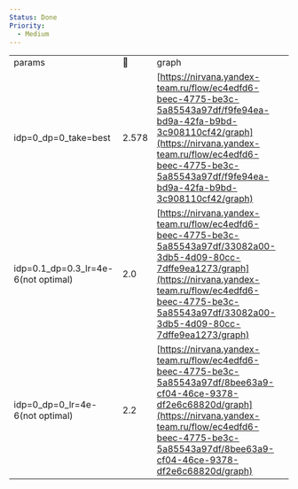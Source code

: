 ```yaml
---
Status: Done
Priority:
  - Medium
---
```

|   |   |   |
|---|---|---|
|params|🦜|graph|
|idp=0_dp=0_take=best|2.578|[https://nirvana.yandex-team.ru/flow/ec4edfd6-beec-4775-be3c-5a85543a97df/f9fe94ea-bd9a-42fa-b9bd-3c908110cf42/graph](https://nirvana.yandex-team.ru/flow/ec4edfd6-beec-4775-be3c-5a85543a97df/f9fe94ea-bd9a-42fa-b9bd-3c908110cf42/graph)|
|idp=0.1_dp=0.3_lr=4e-6(not optimal)|2.0|[https://nirvana.yandex-team.ru/flow/ec4edfd6-beec-4775-be3c-5a85543a97df/33082a00-3db5-4d09-80cc-7dffe9ea1273/graph](https://nirvana.yandex-team.ru/flow/ec4edfd6-beec-4775-be3c-5a85543a97df/33082a00-3db5-4d09-80cc-7dffe9ea1273/graph)|
|idp=0_dp=0_lr=4e-6(not optimal)|2.2|[https://nirvana.yandex-team.ru/flow/ec4edfd6-beec-4775-be3c-5a85543a97df/8bee63a9-cf04-46ce-9378-df2e6c68820d/graph](https://nirvana.yandex-team.ru/flow/ec4edfd6-beec-4775-be3c-5a85543a97df/8bee63a9-cf04-46ce-9378-df2e6c68820d/graph)|